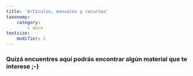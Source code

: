 ```yaml
---
title: 'Artículos, manuales y recursos'
taxonomy:
    category:
        - docs
textsize:
    modifier: 1
---
```


### Quizá encuentres aquí podrás encontrar algún material que te interese ;-)

